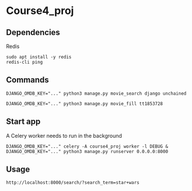 # Course4_proj

## Dependencies

Redis

```commandline
sudo apt install -y redis
redis-cli ping
```

## Commands

```commandline
DJANGO_OMDB_KEY="..." python3 manage.py movie_search django unchained

DJANGO_OMDB_KEY="..." python3 manage.py movie_fill tt1853728
```

## Start app

A Celery worker needs to run in the background

```commandline
DJANGO_OMDB_KEY="..." celery -A course4_proj worker -l DEBUG &
DJANGO_OMDB_KEY="..." python3 manage.py runserver 0.0.0.0:8000
```

## Usage

    http://localhost:8000/search/?search_term=star+wars

